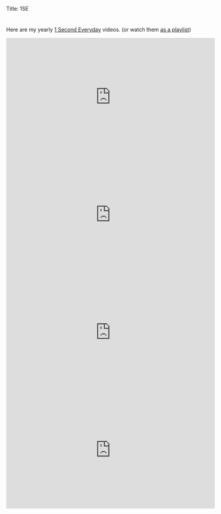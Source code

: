 Title: 1SE

#

Here are my yearly [1 Second Everyday](https://1se.co/) videos. (or watch them [as a playlist](https://www.youtube.com/watch?v=GMICuq_G1y8&list=PLg8-xft5PA56HRCV5b_py97nvI7DidnFV))

<div class="row">
    <div class="col-5">
        <iframe width="560" height="315" src="https://www.youtube.com/embed/GMICuq_G1y8" frameborder="0" allowfullscreen></iframe>
    </div>
    <div class="col-1">
    </div>
    <div class="col-5">
        <iframe width="560" height="315" src="https://www.youtube.com/embed/svhiPx2Uhj8" frameborder="0" allowfullscreen></iframe>
    </div>
</div>
<div class="row">
    <div class="col-5">
        <iframe width="560" height="315" src="https://www.youtube.com/embed/TkrMtt5qAqA" frameborder="0" allowfullscreen></iframe>
    </div>
    <div class="col-1">
    </div>    
    <div class="col-5">
        <iframe width="560" height="315" src="https://www.youtube.com/embed/SnRo5uYOpSk" frameborder="0" allowfullscreen></iframe>
    </div>
</div>

